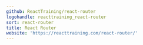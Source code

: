 ```yaml
---
github: ReactTraining/react-router
logohandle: reacttraining_react-router
sort: react-router
title: React Router
website: 'https://reacttraining.com/react-router/'
---
```


